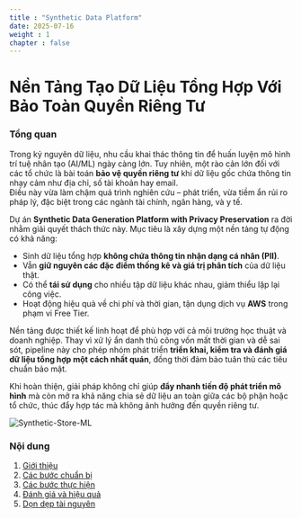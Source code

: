 ```yaml
---
title : "Synthetic Data Platform"
date: 2025-07-16
weight : 1 
chapter : false
---
```


# Nền Tảng Tạo Dữ Liệu Tổng Hợp Với Bảo Toàn Quyền Riêng Tư

### Tổng quan

Trong kỷ nguyên dữ liệu, nhu cầu khai thác thông tin để huấn luyện mô hình trí tuệ nhân tạo (AI/ML) ngày càng lớn. Tuy nhiên, một rào cản lớn đối với các tổ chức là bài toán **bảo vệ quyền riêng tư** khi dữ liệu gốc chứa thông tin nhạy cảm như địa chỉ, số tài khoản hay email.  
Điều này vừa làm chậm quá trình nghiên cứu – phát triển, vừa tiềm ẩn rủi ro pháp lý, đặc biệt trong các ngành tài chính, ngân hàng, và y tế.

Dự án **Synthetic Data Generation Platform with Privacy Preservation** ra đời nhằm giải quyết thách thức này. Mục tiêu là xây dựng một nền tảng tự động có khả năng:
- Sinh dữ liệu tổng hợp **không chứa thông tin nhận dạng cá nhân (PII)**.
- Vẫn **giữ nguyên các đặc điểm thống kê và giá trị phân tích** của dữ liệu thật.
- Có thể **tái sử dụng** cho nhiều tập dữ liệu khác nhau, giảm thiểu lặp lại công việc.
- Hoạt động hiệu quả về chi phí và thời gian, tận dụng dịch vụ **AWS** trong phạm vi Free Tier.

Nền tảng được thiết kế linh hoạt để phù hợp với cả môi trường học thuật và doanh nghiệp. Thay vì xử lý ẩn danh thủ công vốn mất thời gian và dễ sai sót, pipeline này cho phép nhóm phát triển **triển khai, kiểm tra và đánh giá dữ liệu tổng hợp một cách nhất quán**, đồng thời đảm bảo tuân thủ các tiêu chuẩn bảo mật.

Khi hoàn thiện, giải pháp không chỉ giúp **đẩy nhanh tiến độ phát triển mô hình** mà còn mở ra khả năng chia sẻ dữ liệu an toàn giữa các bộ phận hoặc tổ chức, thúc đẩy hợp tác mà không ảnh hưởng đến quyền riêng tư.


![Synthetic-Store-ML](/images/dataflow.jpg)
### Nội dung

 1. [Giới thiệu](1-introduce/)
 2. [Các bước chuẩn bị](2-Prerequiste/)
 3. [Các bước thực hiện](3-Implementation_steps/)
 4. [Đánh giá và hiệu quả](4-Evaluation_Effectiveness/)
 5. [Dọn dẹp tài nguyên](5-cleanup/)